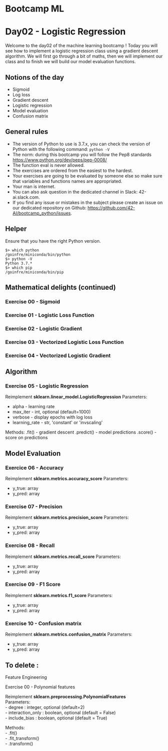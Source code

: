 # Bootcamp ML

# Day02 - Logistic Regression

Welcome to the day02 of the machine learning bootcamp ! Today you will see how to implement a logistic regression
class using a gradient descent algorithm. We will first go through a bit of maths, then we will implement our
class and to finish we will build our model evaluation functions.

## Notions of the day

* Sigmoid
* Log loss
* Gradient descent
* Logistic regression
* Model evaluation
* Confusion matrix

## General rules

* The version of Python to use is 3.7.x, you can check the version of Python with the following command: `python -V`
* The norm: during this bootcamp you will follow the Pep8 standards https://www.python.org/dev/peps/pep-0008/
* The function eval is never allowed.
* The exercises are ordered from the easiest to the hardest.
* Your exercises are going to be evaluated by someone else so make sure that variables and functions names are appropriated. 
* Your man is internet.
* You can also ask question in the dedicated channel in Slack: 42-ai.slack.com.
* If you find any issue or mistakes in the subject please create an issue on our dedicated repository on Github: https://github.com/42-AI/bootcamp_python/issues.

## Helper 

Ensure that you have the right Python version.

```
$> which python
/goinfre/miniconda/bin/python
$> python -V
Python 3.7.*
$> which pip
/goinfre/miniconda/bin/pip
```

## Mathematical delights (continued)

### Exercise 00 - Sigmoid

### Exercise 01 - Logistic Loss Function

### Exercise 02 - Logistic Gradient

### Exercise 03 - Vectorized Logistic Loss Function

### Exercise 04 - Vectorized Logistic Gradient


## Algorithm

### Exercise 05 - Logistic Regression
Reimplement **sklearn.linear_model.LogisticRegression**
Parameters:
  - alpha - learning rate
  - max_iter - int, optional (default=1000)
  - verbose - display epochs with log loss
  - learning_rate - str, 'constant' or 'invscaling'

Methods:
    .fit() - gradient descent
    .predict() - model predictions
    .score() - score on predictions

## Model Evaluation

### Exercice 06 - Accuracy
Reimplement **sklearn.metrics.accuracy_score**
Parameters:  
  - y_true: array
  - y_pred: array

### Exercise 07 - Precision
Reimplement **sklearn.metrics.precision_score**
Parameters:  
  - y_true: array
  - y_pred: array

### Exercise 08 - Recall
Reimplement **sklearn.metrics.recall_score**
Parameters:  
  - y_true: array
  - y_pred: array
  
### Exercise 09 - F1 Score
Reimplement **sklearn.metrics.f1_score**
Parameters:  
  - y_true: array
  - y_pred: array
  
 ### Exercise 10 - Confusion matrix
Reimplement **sklearn.metrics.confusion_matrix**
Parameters:  
  - y_true: array
  - y_pred: array
  
  
  
 
 ## To delete :
 Feature Engineering

Exercise 00 - Polynomial features

Reimplement **sklearn.preprocessing.PolynomialFeatures**  
Parameters:  
    - degree : integer, optional (default=2)  
    - interaction_only : boolean, optional (default = False)  
    - include_bias : boolean, optional (default = True)  

Methods:  
    - .fit()  
    - .fit_transform()  
    - .transform()  
